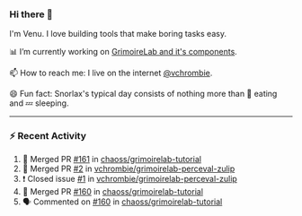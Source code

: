 ### Hi there 👋

I'm Venu. I love building tools that make boring tasks easy.

📊 I’m currently working on [GrimoireLab and it's components](https://chaoss.github.io/grimoirelab).

📫 How to reach me: I live on the internet [@vchrombie](https://www.google.co.in/search?q=vchrombie).

😄 Fun fact: Snorlax's typical day consists of nothing more than :doughnut: eating and :zzz: sleeping.

---

### :zap: Recent Activity

<!--START_SECTION:activity-->
1. 🎉 Merged PR [#161](https://github.com/chaoss/grimoirelab-tutorial/pull/161) in [chaoss/grimoirelab-tutorial](https://github.com/chaoss/grimoirelab-tutorial)
2. 🎉 Merged PR [#2](https://github.com/vchrombie/grimoirelab-perceval-zulip/pull/2) in [vchrombie/grimoirelab-perceval-zulip](https://github.com/vchrombie/grimoirelab-perceval-zulip)
3. ❗️ Closed issue [#1](https://github.com/vchrombie/grimoirelab-perceval-zulip/issues/1) in [vchrombie/grimoirelab-perceval-zulip](https://github.com/vchrombie/grimoirelab-perceval-zulip)
4. 🎉 Merged PR [#160](https://github.com/chaoss/grimoirelab-tutorial/pull/160) in [chaoss/grimoirelab-tutorial](https://github.com/chaoss/grimoirelab-tutorial)
5. 🗣 Commented on [#160](https://github.com/chaoss/grimoirelab-tutorial/issues/160) in [chaoss/grimoirelab-tutorial](https://github.com/chaoss/grimoirelab-tutorial)
<!--END_SECTION:activity-->

<!--
**vchrombie/vchrombie** is a ✨ _special_ ✨ repository because its `README.md` (this file) appears on your GitHub profile.

Here are some ideas to get you started:

- 🔭 I’m currently working on ...
- 🌱 I’m currently learning ...
- 👯 I’m looking to collaborate on ...
- 🤔 I’m looking for help with ...
- 💬 Ask me about ...
- 📫 How to reach me: ...
- 😄 Pronouns: ...
- ⚡ Fun fact: ...
-->
